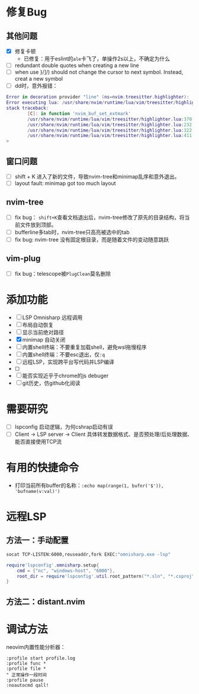 # 修复Bug

## 其他问题
- [x] 修复卡顿
    - 已修复：用于eslint的`ale`卡飞了，单操作2s以上，不确定为什么
- [ ] redundant double quotes when creating a new line
- [ ] when use }/]/) should not change the cursor to next symbol. Instead, creat a new symbol
- [ ] dd时，意外报错：
```lua
Error in decoration provider "line" (ns=nvim.treesitter.highlighter):
Error executing lua: /usr/share/nvim/runtime/lua/vim/treesitter/highlighter.lua:370: Invalid 'end_col': out of range
stack traceback:
        [C]: in function 'nvim_buf_set_extmark'
        /usr/share/nvim/runtime/lua/vim/treesitter/highlighter.lua:370: in function 'fn'
        /usr/share/nvim/runtime/lua/vim/treesitter/highlighter.lua:232: in function 'for_each_highlight_state'
        /usr/share/nvim/runtime/lua/vim/treesitter/highlighter.lua:322: in function 'on_line_impl'
        /usr/share/nvim/runtime/lua/vim/treesitter/highlighter.lua:411: in function </usr/share/nvim/runtime/lua/vim/treesitter/highlighter.lua:405
>

```

## 窗口问题
- [ ] shift + K 进入了新的文件，导致nvim-tree和minimap乱序和意外退出。
- [ ] layout fault: minimap got too much layout

## nvim-tree
- [ ] fix bug： `shift+K`查看文档退出后，nvim-tree修改了原先的目录结构，将当前文件放到顶部。
- [ ] bufferline多tab时，nvim-tree只高亮被选中的tab
- [ ] fix bug: nvim-tree 没有固定根目录，而是随着文件的变动随意跳跃

## vim-plug
- [ ] fix bug：telescope被`PlugClean`莫名删除


# 添加功能
- [ ] LSP Omnisharp 远程调用
- [ ] 布局自动恢复
- [ ] 显示当前绝对路径
- [x] minimap 自动关闭
- [ ] 内置shell终端：不要重复加载shell，避免wsl拖慢程序
- [ ] 内置shell终端：不要esc退出，仅`:q`
- [ ] 远程LSP，实现跨平台写代码并LSP编译
- [ ]
- [ ] 能否实现近乎于chrome的js debuger
- [ ] git历史，仿github化阅读

# 需要研究
- [ ] lspconfig 启动逻辑，为何cshrap启动有误
- [ ] Client -> LSP server -> Client 具体转发数据格式、是否预处理/后处理数据、能否直接使用TCP流

# 有用的快捷命令

- 打印当前所有buffer的名称：`:echo map(range(1, bufnr('$')), 'bufname(v:val)')`

# 远程LSP

## 方法一：手动配置
```bash
socat TCP-LISTEN:6000,reuseaddr,fork EXEC:"omnisharp.exe -lsp"
```

```lua
require'lspconfig'.omnisharp.setup{
    cmd = {"nc", "windows-host", "6000"},
    root_dir = require'lspconfig'.util.root_pattern("*.sln", "*.csproj"),
}


```

## 方法二：distant.nvim

# 调试方法
neovim内置性能分析器：
```
:profile start profile.log
:profile func *
:profile file *
" 正常操作一段时间
:profile pause
:noautocmd qall!
```

